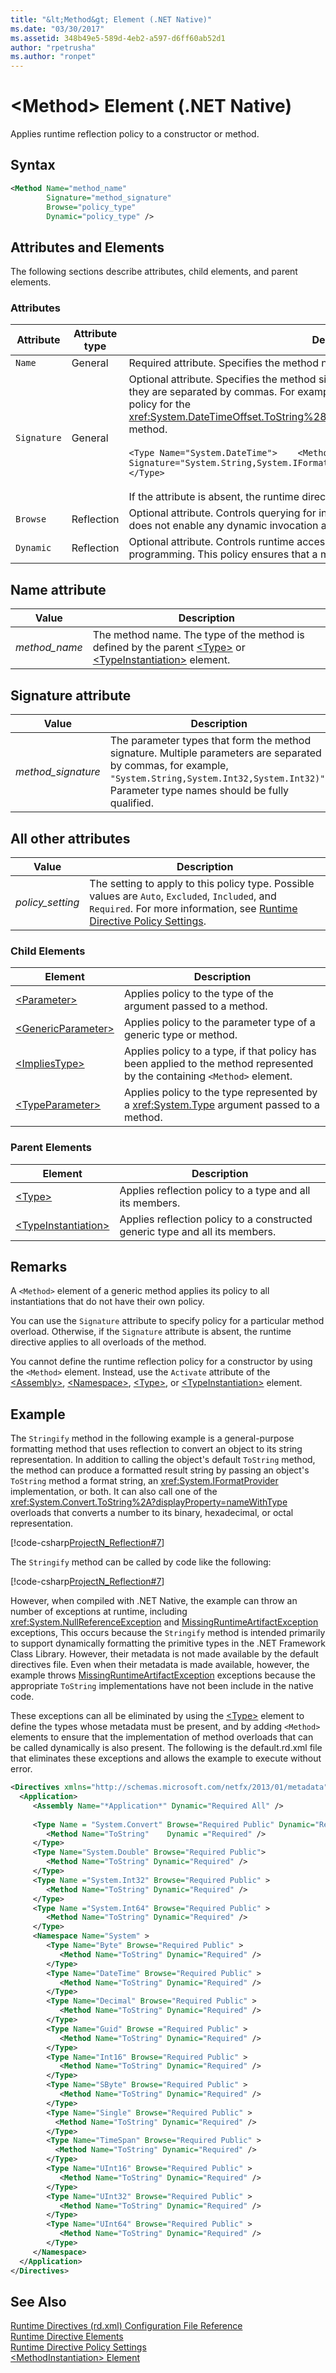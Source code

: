 ```yaml
---
title: "&lt;Method&gt; Element (.NET Native)"
ms.date: "03/30/2017"
ms.assetid: 348b49e5-589d-4eb2-a597-d6ff60ab52d1
author: "rpetrusha"
ms.author: "ronpet"
---
```

# &lt;Method&gt; Element (.NET Native)
Applies runtime reflection policy to a constructor or method.  
  
## Syntax  
  
```xml  
<Method Name="method_name"  
        Signature="method_signature"  
        Browse="policy_type"  
        Dynamic="policy_type" />  
```  
  
## Attributes and Elements  
 The following sections describe attributes, child elements, and parent elements.  
  
### Attributes  
  
|Attribute|Attribute type|Description|  
|---------------|--------------------|-----------------|  
|`Name`|General|Required attribute. Specifies the method name.|  
|`Signature`|General|Optional attribute. Specifies the method signature. If multiple parameters are present, they are separated by commas. For example, the following `<Method>` element defines policy for the <xref:System.DateTimeOffset.ToString%28System.String%2CSystem.IFormatProvider%29> method.<br /><br /> `<Type Name="System.DateTime">    <Method Name="ToString" Signature="System.String,System.IFormatProvider"            Dynamic="Required" /> </Type>`<br /><br /> If the attribute is absent, the runtime directive applies to all overloads of the method.|  
|`Browse`|Reflection|Optional attribute. Controls querying for information about or enumerating a method but does not enable any dynamic invocation at run time.|  
|`Dynamic`|Reflection|Optional attribute. Controls runtime access to a constructor or method to enable dynamic programming. This policy ensures that a member can be invoked dynamically at run time.|  
  
## Name attribute  
  
|Value|Description|  
|-----------|-----------------|  
|*method_name*|The method name. The type of the method is defined by the parent [\<Type>](../../../docs/framework/net-native/type-element-net-native.md) or [\<TypeInstantiation>](../../../docs/framework/net-native/typeinstantiation-element-net-native.md) element.|  
  
## Signature attribute  
  
|Value|Description|  
|-----------|-----------------|  
|*method_signature*|The parameter types that form the method signature. Multiple parameters are separated by commas, for example, `"System.String,System.Int32,System.Int32)"`. Parameter type names should be fully qualified.|  
  
## All other attributes  
  
|Value|Description|  
|-----------|-----------------|  
|*policy_setting*|The setting to apply to this policy type. Possible values are `Auto`, `Excluded`, `Included`, and `Required`. For more information, see [Runtime Directive Policy Settings](../../../docs/framework/net-native/runtime-directive-policy-settings.md).|  
  
### Child Elements  
  
|Element|Description|  
|-------------|-----------------|  
|[\<Parameter>](../../../docs/framework/net-native/parameter-element-net-native.md)|Applies policy to the type of the argument passed to a method.|  
|[\<GenericParameter>](../../../docs/framework/net-native/genericparameter-element-net-native.md)|Applies policy to the parameter type of a generic type or method.|  
|[\<ImpliesType>](../../../docs/framework/net-native/impliestype-element-net-native.md)|Applies policy to a type, if that policy has been applied to the method represented by the containing `<Method>` element.|  
|[\<TypeParameter>](../../../docs/framework/net-native/typeparameter-element-net-native.md)|Applies policy to the type represented by a <xref:System.Type> argument passed to a method.|  
  
### Parent Elements  
  
|Element|Description|  
|-------------|-----------------|  
|[\<Type>](../../../docs/framework/net-native/type-element-net-native.md)|Applies reflection policy to a type and all its members.|  
|[\<TypeInstantiation>](../../../docs/framework/net-native/typeinstantiation-element-net-native.md)|Applies reflection policy to a constructed generic type and all its members.|  
  
## Remarks  
 A `<Method>` element of a generic method applies its policy to all instantiations that do not have their own policy.  
  
 You can use the `Signature` attribute to specify policy for a particular method overload. Otherwise, if the `Signature` attribute is absent, the runtime directive applies to all overloads of the method.  
  
 You cannot define the runtime reflection policy for a constructor by using the `<Method>` element. Instead, use the `Activate` attribute of the  [\<Assembly>](../../../docs/framework/net-native/assembly-element-net-native.md), [\<Namespace>](../../../docs/framework/net-native/namespace-element-net-native.md), [\<Type>](../../../docs/framework/net-native/type-element-net-native.md), or [\<TypeInstantiation>](../../../docs/framework/net-native/typeinstantiation-element-net-native.md) element.  
  
## Example  
 The `Stringify` method in the following example is a general-purpose formatting method that uses reflection to convert an object to its string representation. In addition to calling the object's default `ToString` method, the method can produce a formatted result string by passing an object's `ToString` method a format string, an <xref:System.IFormatProvider> implementation, or both. It can also call one of the <xref:System.Convert.ToString%2A?displayProperty=nameWithType> overloads that converts a number to its binary, hexadecimal, or octal representation.  
  
 [!code-csharp[ProjectN_Reflection#7](../../../samples/snippets/csharp/VS_Snippets_CLR/projectn_reflection/cs/method1.cs#7)]  
  
 The `Stringify` method can be called by code like the following:  
  
 [!code-csharp[ProjectN_Reflection#7](../../../samples/snippets/csharp/VS_Snippets_CLR/projectn_reflection/cs/method1.cs#7)]  
  
 However, when compiled with .NET Native, the example can throw an number of exceptions at runtime, including <xref:System.NullReferenceException> and [MissingRuntimeArtifactException](../../../docs/framework/net-native/missingruntimeartifactexception-class-net-native.md) exceptions, This occurs because the `Stringify` method is intended primarily to support dynamically formatting the primitive types in the .NET Framework Class Library. However, their metadata is not made available by the default directives file. Even when their metadata is made available, however, the example throws [MissingRuntimeArtifactException](../../../docs/framework/net-native/missingruntimeartifactexception-class-net-native.md) exceptions because the appropriate `ToString` implementations have not been include in the native code.  
  
 These exceptions can all be eliminated by using the [\<Type>](../../../docs/framework/net-native/type-element-net-native.md) element to define the types whose metadata must be present, and by adding `<Method>` elements to ensure that the implementation of method overloads that can be called dynamically is also present. The following is the default.rd.xml file that eliminates these exceptions and allows the example to execute without error.  
  
```xml  
<Directives xmlns="http://schemas.microsoft.com/netfx/2013/01/metadata">  
  <Application>  
     <Assembly Name="*Application*" Dynamic="Required All" />  
  
     <Type Name = "System.Convert" Browse="Required Public" Dynamic="Required Public" >  
        <Method Name="ToString"    Dynamic ="Required" />  
     </Type>  
     <Type Name="System.Double" Browse="Required Public">  
        <Method Name="ToString" Dynamic="Required" />  
     </Type>  
     <Type Name ="System.Int32" Browse="Required Public" >  
        <Method Name="ToString" Dynamic="Required" />  
     </Type>  
     <Type Name ="System.Int64" Browse="Required Public" >  
        <Method Name="ToString" Dynamic="Required" />  
     </Type>  
     <Namespace Name="System" >  
        <Type Name="Byte" Browse="Required Public" >  
           <Method Name="ToString" Dynamic="Required" />  
        </Type>  
        <Type Name="DateTime" Browse="Required Public" >  
           <Method Name="ToString" Dynamic="Required" />  
        </Type>  
        <Type Name="Decimal" Browse="Required Public" >  
           <Method Name="ToString" Dynamic="Required" />  
        </Type>  
        <Type Name="Guid" Browse ="Required Public" >  
           <Method Name="ToString" Dynamic="Required" />  
        </Type>  
        <Type Name="Int16" Browse="Required Public" >  
           <Method Name="ToString" Dynamic="Required" />  
        </Type>  
        <Type Name="SByte" Browse="Required Public" >  
           <Method Name="ToString" Dynamic="Required" />  
        </Type>  
        <Type Name="Single" Browse="Required Public" >  
          <Method Name="ToString" Dynamic="Required" />           
        </Type>  
        <Type Name="TimeSpan" Browse="Required Public" >  
          <Method Name="ToString" Dynamic="Required" />           
        </Type>  
        <Type Name="UInt16" Browse="Required Public" >  
           <Method Name="ToString" Dynamic="Required" />  
        </Type>  
        <Type Name="UInt32" Browse="Required Public" >  
           <Method Name="ToString" Dynamic="Required" />  
        </Type>  
        <Type Name="UInt64" Browse="Required Public" >  
           <Method Name="ToString" Dynamic="Required" />  
        </Type>  
     </Namespace>  
  </Application>  
</Directives>  
```  
  
## See Also  
 [Runtime Directives (rd.xml) Configuration File Reference](../../../docs/framework/net-native/runtime-directives-rd-xml-configuration-file-reference.md)  
 [Runtime Directive Elements](../../../docs/framework/net-native/runtime-directive-elements.md)  
 [Runtime Directive Policy Settings](../../../docs/framework/net-native/runtime-directive-policy-settings.md)  
 [\<MethodInstantiation> Element](../../../docs/framework/net-native/methodinstantiation-element-net-native.md)
